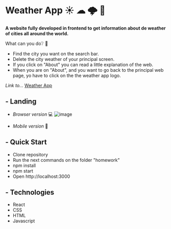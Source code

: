 # Weather App ☀ ☁ 🌩 🌙

**A website fully developed in frontend to get information about de weather of cities all around the world.**

What can you do❔  🤔
- Find the city you want on the search bar.
- Delete the city weather of your principal screen.
- If you click on "About" you can read a little explanation of the web.
- When you are on "About", and you want to go back to the principal web page, yo have to click on the the weather app logo.

*Link to...* <a href="https://weather-app-60hs5fduh-francopizzi.vercel.app/">Weather App</a>

## - Landing
- *Browser version* 💻
![image](https://user-images.githubusercontent.com/72042861/146433506-2cba13d7-9e4b-4a05-82c1-3af0ce248718.png)


- *Mobile version* 📱


## - Quick Start
- Clone repository
- Run the next commands on the folder "homework"
- npm install
- npm start
- Open http://localhost:3000

## - Technologies
- React
- CSS
- HTML
- Javascript
